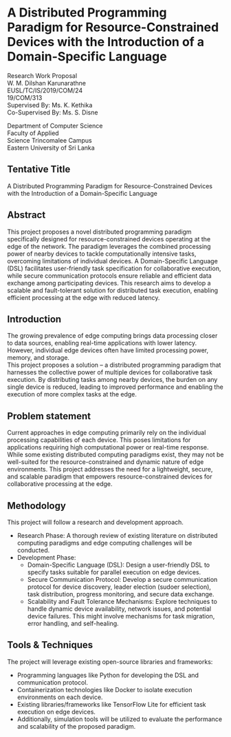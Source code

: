 # A Distributed Programming Paradigm for Resource-Constrained Devices with the Introduction of a Domain-Specific Language

Research Work Proposal  
W. M. Dilshan Karunarathne  
EUSL/TC/IS/2019/COM/24  
19/COM/313  
Supervised By: Ms. K. Kethika  
Co-Supervised By: Ms. S. Disne  

Department of Computer Science  
Faculty of Applied  
Science Trincomalee Campus  
Eastern University of Sri Lanka  

## Tentative Title

A Distributed Programming Paradigm for Resource-Constrained Devices with the Introduction of a Domain-Specific Language

## Abstract 

This project proposes a novel distributed programming paradigm specifically designed for resource-constrained devices 
operating at the edge of the network. The paradigm leverages the combined processing power of nearby devices to tackle 
computationally intensive tasks, overcoming limitations of individual devices. A Domain-Specific Language (DSL) 
facilitates user-friendly task specification for collaborative execution, while secure communication protocols ensure 
reliable and efficient data exchange among participating devices. This research aims to develop a scalable and 
fault-tolerant solution for distributed task execution, enabling efficient processing at the edge with reduced latency.

## Introduction

The growing prevalence of edge computing brings data processing closer to data sources, enabling real-time applications 
with lower latency. However, individual edge devices often have limited processing power, memory, and storage.  
This project proposes a solution – a distributed programming paradigm that harnesses the collective power of multiple 
devices for collaborative task execution. By distributing tasks among nearby devices, the burden on any single device 
is reduced, leading to improved performance and enabling the execution of more complex tasks at the edge.

## Problem statement

Current approaches in edge computing primarily rely on the individual processing capabilities of each device. 
This poses limitations for applications requiring high computational power or real-time response. While some existing 
distributed computing paradigms exist, they may not be well-suited for the resource-constrained and dynamic nature of 
edge environments. This project addresses the need for a lightweight, secure, and scalable paradigm that empowers 
resource-constrained devices for collaborative processing at the edge.

## Methodology

This project will follow a research and development approach.
* Research Phase: A thorough review of existing literature on distributed computing paradigms and edge computing 
challenges will be conducted.
* Development Phase:
  * Domain-Specific Language (DSL): Design a user-friendly DSL to specify tasks suitable for parallel execution on 
  edge devices.
  * Secure Communication Protocol: Develop a secure communication protocol for device discovery, leader election 
  (sudoer selection), task distribution, progress monitoring, and secure data exchange.
  * Scalability and Fault Tolerance Mechanisms: Explore techniques to handle dynamic device availability, 
  network issues, and potential device failures. This might involve mechanisms for task migration, error handling, 
  and self-healing.

## Tools & Techniques

The project will leverage existing open-source libraries and frameworks:
* Programming languages like Python for developing the DSL and communication protocol.
* Containerization technologies like Docker to isolate execution environments on each device.
* Existing libraries/frameworks like TensorFlow Lite for efficient task execution on edge devices.
* Additionally, simulation tools will be utilized to evaluate the performance and scalability of the proposed paradigm.
